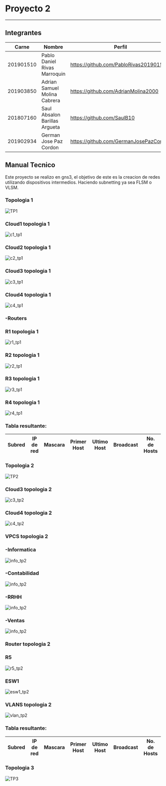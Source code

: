 # Proyecto 2
---------------
## Integrantes
|Carne | Nombre | Perfil |
|-----|-----|-----|
|201901510| Pablo Daniel Rivas Marroquin| https://github.com/PabloRivas201901510 |
|201903850 |Adrian Samuel Molina Cabrera| https://github.com/AdrianMolina2000 |
|201807160 | Saul Absalon Barillas Argueta| https://github.com/SaulB10 |
|201902934 |German Jose Paz Cordon| https://github.com/GermanJosePazCordon |


## Manual Tecnico
Este proyecto se realizo en gns3, el objetivo de este es la creacion de redes utilizando dispositivos intermedios.
Haciendo subnetting ya sea FLSM o VLSM.

### Topologia 1
![](img/TP1.png "TP1")

### Cloud1 topologia 1
![](img/tp1_c1.png "c1_tp1")
### Cloud2 topologia 1
![](img/tp1_c2.png "c2_tp1")
### Cloud3 topologia 1
![](img/tp1_c3.png "c3_tp1")
### Cloud4 topologia 1
![](img/tp1_c4.png "c4_tp1")

### -Routers
### R1 topologia 1
![](img/tp1_r1.png "r1_tp1")
### R2 topologia 1
![](img/tp1_r2.png "r2_tp1")
### R3 topologia 1
![](img/tp1_r3.png "r3_tp1")
### R4 topologia 1
![](img/tp1_r4.png "r4_tp1")

### Tabla resultante:
|Subred | IP de red |Mascara | Primer Host | Ultimo Host|Broadcast| No. de Hosts |
|-----|-----|-----|-----|-----|-----|-----|

### Topologia 2
![](img/tp2.png "TP2")

### Cloud3 topologia 2
![](img/tp2_c3.png "c3_tp2")
### Cloud4 topologia 2
![](img/tp2_c4.png "c4_tp2")

### VPCS topologia 2
### -Informatica
![](img/tp2_info.png "info_tp2")
### -Contabilidad
![](img/tp2_conta.png "info_tp2")
### -RRHH
![](img/tp2_rrhh.png "info_tp2")
### -Ventas
![](img/tp2_ventas.png "info_tp2")

### Router topologia 2
### R5
![](img/tp2_router.png "r5_tp2")

### ESW1
![](img/tp2_tr.png "esw1_tp2")
### VLANS topologia 2
![](img/tp2_vlan.png "vlan_tp2")
### Tabla resultante:
|Subred | IP de red |Mascara | Primer Host | Ultimo Host|Broadcast| No. de Hosts |
|-----|-----|-----|-----|-----|-----|-----|

### Topologia 3
![](img/tp3.png "TP3")
